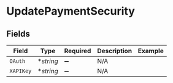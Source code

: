 # UpdatePaymentSecurity


## Fields

| Field              | Type               | Required           | Description        | Example            |
| ------------------ | ------------------ | ------------------ | ------------------ | ------------------ |
| `OAuth`            | **string*          | :heavy_minus_sign: | N/A                |                    |
| `XAPIKey`          | **string*          | :heavy_minus_sign: | N/A                |                    |
